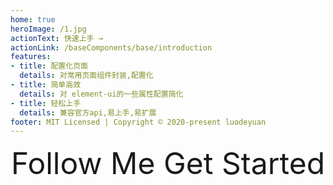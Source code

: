 ```yaml
---
home: true
heroImage: /1.jpg
actionText: 快速上手 →
actionLink: /baseComponents/base/introduction
features:
- title: 配置化页面
  details: 对常用页面组件封装,配置化
- title: 简单高效
  details: 对 element-ui的一些属性配置简化
- title: 轻松上手
  details: 兼容官方api,易上手,易扩展
footer: MIT Licensed | Copyright © 2020-present luodeyuan
---
```


<div align='center' ><font size='70'>Follow Me Get Started</font></div>